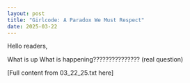 ```yaml
---
layout: post
title: "Girlcode: A Paradox We Must Respect"
date: 2025-03-22
---
```


Hello readers,

What is up
What is happening??????????????? (real question)

[Full content from 03_22_25.txt here]